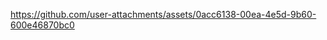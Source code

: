 https://github.com/user-attachments/assets/0acc6138-00ea-4e5d-9b60-600e46870bc0
<!--
**MinaMyouiii/MinaMyouiii** is a ✨ _special_ ✨ repository because its `README.md` (this file) appears on your GitHub profile.

Here are some ideas to get you started:

- 🔭 I’m currently working on ...
- 🌱 I’m currently learning ...
- 👯 I’m looking to collaborate 

https://github.com/user-attachments/assets/0acc6138-00ea-4e5d-9b60-600e46870bc0

on ...
- 🤔 I’m looking for help with ...
- 💬 Ask me about ...
- 📫 How to reach me: ...
- 😄 Pronouns: ...
- ⚡ Fun fact: ...
-->
